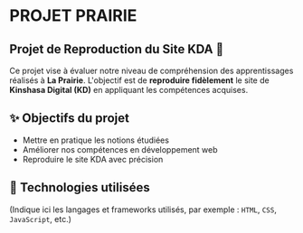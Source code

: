 # PROJET PRAIRIE
## Projet de Reproduction du Site KDA 🌱  

Ce projet vise à évaluer notre niveau de compréhension des apprentissages réalisés à **La Prairie**. 
L'objectif est de **reproduire fidèlement** le site de **Kinshasa Digital (KD)** en appliquant les compétences acquises.  

## ✨ Objectifs du projet  
- Mettre en pratique les notions étudiées  
- Améliorer nos compétences en développement web  
- Reproduire le site KDA avec précision  

## 📌 Technologies utilisées  
(Indique ici les langages et frameworks utilisés, par exemple : `HTML`, `CSS`, `JavaScript`, etc.)  

